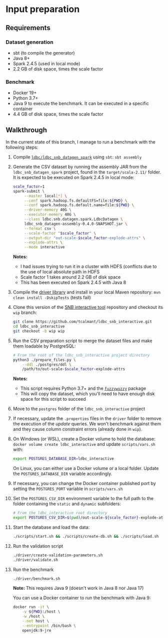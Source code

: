 # Input preparation

## Requirements

### Dataset generation

* sbt (to compile the generator)
* Java 8+
* Spark 2.4.5 (used in local mode)
* 2.2 GB of disk space, times the scale factor

### Benchmark

* Docker 19+
* Python 3.7+
* Java 9 to execute the benchmark. It can be executed in a specific container
* 4.4 GB of disk space, times the scale factor

## Walkthrough

In the current state of this branch, I manage to run a benchmark with the
following steps:

1. Compile [`ldbc/ldbc_snb_datagen_spark`](https://github.com/ldbc/ldbc_snb_datagen_spark)
using `sbt`: `sbt assembly`
1. Generate the CSV dataset by running the assembly JAR from the
   `ldbc_snb_datagen_spark` project, found in the `target/scala-2.11/` folder.
   It is expected to be executed on Spark&nbsp;2.4.5 in local mode:

   ```bash
   scale_factor=1
   spark-submit \
        --master local[*] \
        --conf spark.hadoop.fs.defaultFS=file:${PWD} \
        --conf spark.hadoop.fs.default.name=file:${PWD} \
        --driver-memory 40G \
        --executor-memory 40G \
        --class ldbc.snb.datagen.spark.LdbcDatagen \
        ldbc_snb_datagen-assembly-0.4.0-SNAPSHOT.jar \
        --format csv \
        --scale-factor "$scale_factor" \
        --output-dir "out-scale-$scale_factor-explode-attrs" \
        --explode-attrs \
        --mode interactive
   ```

   **Notes:**
   * I had issues trying to run it in a cluster with HDFS (conflicts due to the use
   of local absolute path in HDFS
   * Scale factor 1 takes around 2.2&nbsp;GB of disk space
   * This has been executed on Spark&nbsp;2.4.5 with Java 8
1. Compile the [driver library](https://github.com/ldbc/ldbc_snb_driver)
and install in your local Maven repository:
`mvn clean install -DskipTests` (tests fail)
1. Clone this version of the
   [SNB interactive tool](https://github.com/tcalmant/ldbc_snb_interactive)
   repository and checkout its `wip` branch:
   ```bash
   git clone https://github.com/tcalmant/ldbc_snb_interactive.git
   cd ldbc_snb_interactive
   git checkout -b wip wip
   ```
1. Run the CSV preparation script to merge the dataset files and make them
   loadable by PostgreSQL:
   ```bash
   # From the root of the ldbc_snb_interactive project directory
   python3 ./prepare_files.py \
       --ddl ./postgres/ddl \
       /path/to/out-scale-$scale_factor-explode-attrs
   ```

   **Notes:**
   * This script requires Python 3.7+ and the
   [`fuzzywuzzy`](https://pypi.org/project/fuzzywuzzy/) package
   * This will copy the dataset, which you'll need to have enough disk space
   for this script to succeed
1. Move to the `postgres` folder of the `ldbc_snb_interactive` project
1. If necessary, update the `.properties` files in the `driver` folder
to remove the execution of the *update* queries. We won't benchmark against
them and they cause column constraint errors (already done in `wip`).
1. On Windows (or WSL), create a Docker volume to hold the database:
   `docker volume create ldbc_interactive` and update `scripts/vars.sh` with:
   ```bash
   export POSTGRES_DATABASE_DIR=ldbc_interactive
   ```

   On Linux, you can either use a Docker volume or a local folder. Update the
   `POSTGRES_DATABASE_DIR` variable accordingly.
1. If necessary, you can change the Docker container published port by setting
the `POSTGRES_PORT` variable in `scripts/vars.sh`
1. Set the `POSTGRES_CSV_DIR` environment variable to the full path to the
   folder containing the `static` and `dynamic` subfolders:
   ```bash
   # From the ldbc_interactive root directory
   export POSTGRES_CSV_DIR=$(pwd)/out-scale-${scale_factor}-explode-attrs/csv/interactive/singular-merged-fk/
   ```
1. Start the database and load the data:
   ```bash
   ./scripts/start.sh && ./scripts/create-db.sh && ./scripts/load.sh
   ```
1. Run the validation script
   ```bash
   ./driver/create-validation-parameters.sh
   ./driver/validate.sh
   ```
1. Run the benchmark
   ```bash
   ./driver/benchmark.sh
   ```
   **Note:** This requires Java 9 (doesn't work in Java 8 nor Java 17)

   You can use a Docker container to run the benchmark with Java 9:
   ```bash
   docker run -it \
       -v ${PWD}:/host \
       -w /host \
       --net host \
       --entrypoint /bin/bash \
       openjdk:9-jre
   ```
